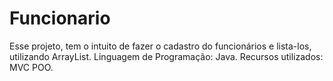 # Funcionario
Esse projeto, tem o intuito de fazer o cadastro do funcionários e lista-los, utilizando ArrayList.
Linguagem de Programação: Java. Recursos utilizados: MVC POO.
